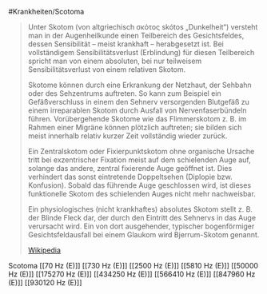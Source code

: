 #Krankheiten/Scotoma

> Unter Skotom (von altgriechisch σκότος skótos „Dunkelheit“) versteht man in der Augenheilkunde einen Teilbereich des Gesichtsfeldes, dessen Sensibilität – meist krankhaft – herabgesetzt ist. Bei vollständigem Sensibilitätsverlust (Erblindung) für diesen Teilbereich spricht man von einem absoluten, bei nur teilweisem Sensibilitätsverlust von einem relativen Skotom.
>
> Skotome können durch eine Erkrankung der Netzhaut, der Sehbahn oder des Sehzentrums auftreten. So kann zum Beispiel ein Gefäßverschluss in einem den Sehnerv versorgenden Blutgefäß zu einem irreparablen Skotom durch Ausfall von Nervenfaserbündeln führen. Vorübergehende Skotome wie das Flimmerskotom z. B. im Rahmen einer Migräne können plötzlich auftreten; sie bilden sich meist innerhalb relativ kurzer Zeit vollständig wieder zurück.
>
> Ein Zentralskotom oder Fixierpunktskotom ohne organische Ursache tritt bei exzentrischer Fixation meist auf dem schielenden Auge auf, solange das andere, zentral fixierende Auge geöffnet ist. Dies verhindert das sonst eintretende Doppeltsehen (Diplopie bzw. Konfusion). Sobald das führende Auge geschlossen wird, ist dieses funktionelle Skotom des schielenden Auges nicht mehr nachweisbar.
>
> Ein physiologisches (nicht krankhaftes) absolutes Skotom stellt z. B. der Blinde Fleck dar, der durch den Eintritt des Sehnervs in das Auge verursacht wird. Ein von dort ausgehender, typischer bogenförmiger Gesichtsfeldausfall bei einem Glaukom wird Bjerrum-Skotom genannt.
>
> [Wikipedia](https://de.wikipedia.org/wiki/Skotom)

Scotoma
[[70 Hz (E)]]
[[730 Hz (E)]]
[[2500 Hz (E)]]
[[5810 Hz (E)]]
[[50000 Hz (E)]]
[[175270 Hz (E)]]
[[434250 Hz (E)]]
[[566410 Hz (E)]]
[[847960 Hz (E)]]
[[930120 Hz (E)]]